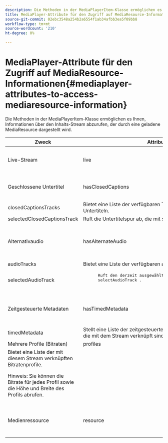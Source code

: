 ```yaml
---
description: Die Methoden in der MediaPlayerItem-Klasse ermöglichen es Ihnen, Informationen über den Inhalts-Stream abzurufen, der durch eine geladene MediaResource dargestellt wird.
title: MediaPlayer-Attribute für den Zugriff auf MediaResource-Informationen
source-git-commit: 02ebc3548a254b2a6554f1ab34afbb3ea5f09bb8
workflow-type: tm+mt
source-wordcount: '210'
ht-degree: 0%

---
```


# MediaPlayer-Attribute für den Zugriff auf MediaResource-Informationen{#mediaplayer-attributes-to-access-mediaresource-information}

Die Methoden in der MediaPlayerItem-Klasse ermöglichen es Ihnen, Informationen über den Inhalts-Stream abzurufen, der durch eine geladene MediaResource dargestellt wird.

<table frame="all" colsep="1" rowsep="1" id="table_46225307CA5B4BB1869576E0B9141E38"> 
 <thead> 
  <tr rowsep="1"> 
   <th colname="1" class="entry"> Zweck </th> 
   <th colname="2" class="entry"> Attribut </th> 
   <th colname="3" class="entry"> Beschreibung </th> 
  </tr> 
 </thead>
 <tbody> 
  <tr rowsep="1"> 
   <td colname="1"> Live-Stream </td> 
   <td colname="2"> <span class="codeph"> live </span> </td> 
   <td colname="3"> True , wenn der Stream live ist, false , wenn es VOD ist. </td> 
  </tr> 
  <tr rowsep="1"> 
   <td colname="1" morerows="2"> Geschlossene Untertitel </td> 
   <td colname="2"> <span class="codeph"> hasClosedCaptions </span> </td> 
   <td colname="3"> True , wenn geschlossene Untertitelspuren verfügbar sind. </td> 
  </tr> 
  <tr rowsep="1"> 
   <td colname="2"> <span class="codeph"> closedCaptionsTracks </span> </td> 
   <td colname="3"> Bietet eine Liste der verfügbaren Tracks mit geschlossenen Untertiteln. </td> 
  </tr> 
  <tr rowsep="1"> 
   <td colname="2"> <span class="codeph"> selectedClosedCaptionsTrack </span> </td> 
   <td colname="3"> Ruft die Untertitelspur ab, die mit <span class="codeph"> selectClosedCaptionsTrack </span>. </td> 
  </tr> 
  <tr rowsep="1"> 
   <td colname="1" morerows="2"> Alternativaudio </td> 
   <td colname="2"> <span class="codeph"> hasAlternateAudio </span> </td> 
   <td colname="3"> <p>True , wenn der Stream alternative Audiospuren hat. </p> </td> 
  </tr> 
  <tr rowsep="1"> 
   <td colname="2"> <span class="codeph"> audioTracks </span> </td> 
   <td colname="3"> Bietet eine Liste der verfügbaren alternativen Audiospuren. </td> 
  </tr> 
  <tr rowsep="1"> 
   <td colname="2"> <span class="codeph"> selectedAudioTrack </span> </td> 
   <td colname="3"> 
    <pre>
      Ruft den derzeit ausgewählten Audio-Track ab, der mit 
     <span class="codeph"> selectAudioTrack </span>. 
    </pre> </td> 
  </tr> 
  <tr rowsep="1"> 
   <td colname="1" morerows="1"> Zeitgesteuerte Metadaten </td> 
   <td colname="2"> <span class="codeph"> hasTimedMetadata </span> </td> 
   <td colname="3"> True , wenn dem Stream zeitgesteuerte Metadaten zugeordnet sind. </td> 
  </tr> 
  <tr rowsep="1"> 
   <td colname="2"> <span class="codeph"> timedMetadata </span> </td> 
   <td colname="3"> Stellt eine Liste der zeitgesteuerten Metadatenobjekte bereit, die mit dem Stream verknüpft sind. </td> 
  </tr> 
  <tr rowsep="1"> 
   <td colname="1" morerows="1"> Mehrere Profile (Bitraten) </td> 
   <td colname="2" morerows="1"> <span class="codeph"> profiles </span> </td> 
   <td colname="3"> </td> 
  </tr> 
  <tr rowsep="1"> 
   <td colname="3"> Bietet eine Liste der mit diesem Stream verknüpften Bitratenprofile. <p>Hinweis: Sie können die Bitrate für jedes Profil sowie die Höhe und Breite des Profils abrufen. </p> </td> 
  </tr> 
  <tr rowsep="1"> 
   <td colname="1"> Medienressource </td> 
   <td colname="2"> <span class="codeph"> resource </span> </td> 
   <td colname="3"> Gibt die mit diesem Element verknüpfte Medienressource zurück. </td> 
  </tr> 
 </tbody> 
</table>
